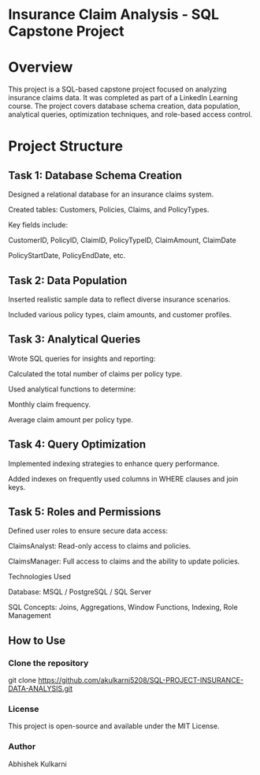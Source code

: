 # Insurance Claim Analysis - SQL Capstone Project
# Overview

This project is a SQL-based capstone project focused on analyzing insurance claims data. It was completed as part of a LinkedIn Learning course. The project covers database schema creation, data population, analytical queries, optimization techniques, and role-based access control.

# Project Structure

## Task 1: Database Schema Creation

Designed a relational database for an insurance claims system.

Created tables: Customers, Policies, Claims, and PolicyTypes.

Key fields include:

CustomerID, PolicyID, ClaimID, PolicyTypeID, ClaimAmount, ClaimDate

PolicyStartDate, PolicyEndDate, etc.

## Task 2: Data Population

Inserted realistic sample data to reflect diverse insurance scenarios.

Included various policy types, claim amounts, and customer profiles.

## Task 3: Analytical Queries

Wrote SQL queries for insights and reporting:

Calculated the total number of claims per policy type.

Used analytical functions to determine:

Monthly claim frequency.

Average claim amount per policy type.

## Task 4: Query Optimization

Implemented indexing strategies to enhance query performance.

Added indexes on frequently used columns in WHERE clauses and join keys.

## Task 5: Roles and Permissions

Defined user roles to ensure secure data access:

ClaimsAnalyst: Read-only access to claims and policies.

ClaimsManager: Full access to claims and the ability to update policies.

Technologies Used

Database: MSQL / PostgreSQL / SQL Server

SQL Concepts: Joins, Aggregations, Window Functions, Indexing, Role Management

## How to Use

### Clone the repository
git clone https://github.com/akulkarni5208/SQL-PROJECT-INSURANCE-DATA-ANALYSIS.git


### License

This project is open-source and available under the MIT License.

### Author

Abhishek Kulkarni
